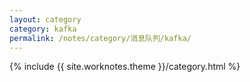 ```yaml
---
layout: category
category: kafka
permalink: /notes/category/消息队列/kafka/
---
```

{% include {{ site.worknotes.theme }}/category.html %}